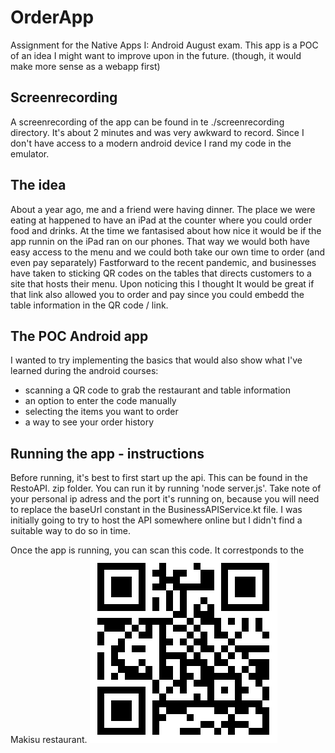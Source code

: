 # OrderApp
Assignment for the Native Apps I: Android August exam.
This app is a POC of an idea I might want to improve upon in the future. (though, it would make more sense as a webapp first)

## Screenrecording
A screenrecording of the app can be found in te ./screenrecording directory. It's about 2 minutes and was very awkward to record. Since I don't have access to a modern android device I rand my code in the emulator.

## The idea
About a year ago, me and a friend were having dinner. The place we were eating at happened to have an iPad at the counter where you could order food and drinks. At the time we fantasised about how nice it would be if the app runnin on the iPad ran on our phones. That way we would both have easy access to the menu and we could both take our own time to order (and even pay separately)
Fastforward to the recent pandemic, and businesses have taken to sticking QR codes on the tables that directs customers to a site that hosts their menu. Upon noticing this I thought It would be great if that link also allowed you to order and pay since you could embedd the table information in the QR code / link.

## The POC Android app
I wanted to try implementing the basics that would also show what I've learned during the android courses:
- scanning a QR code to grab the restaurant and table information
- an option to enter the code manually
- selecting the items you want to order
- a way to see your order history

## Running the app - instructions
Before running, it's best to first start up the api. This can be found in the RestoAPI. zip folder. You can run it by running 'node server.js'. Take note of your personal ip adress and the port it's running on, because you will need to replace the baseUrl constant in the BusinessAPIService.kt file. I was initially going to try to host the API somewhere online but I didn't find a suitable way to do so in time.

Once the app is running, you can scan this code. It correstponds to the Makisu restaurant.
![Qr code](https://github.com/ArthurPauwels/OrderApp/blob/master/qrcode.png?raw=true)
